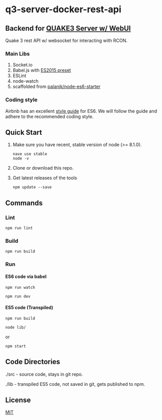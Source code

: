 # q3-server-docker-rest-api
## Backend for [QUAKE3 Server w/ WebUI](https://github.com/kalik1/q3-server-docker-webUI)
Quake 3 rest API w/ websocket for interacting with RCON.

### Main Libs

1. Socket.io
2. Babel.js with [ES2015 preset](http://babeljs.io/docs/plugins/preset-es2015/)
3. ESLint
4. node-watch
5. scaffolded from [palanik/node-es6-starter](https://github.com/palanik/node-es6-starter)


### Coding style

Airbnb has an excellent [style guide](https://github.com/airbnb/javascript) for ES6. We will follow the guide and adhere to the recommended coding style.
 
## Quick Start
1. Make sure you have recent, stable version of node (>= 8.1.0).

	```
	nave use stable
	node -v
	```
2. Clone or download this repo.

3. Get latest releases of the tools

	```
	npm update --save
	```

## Commands
### Lint
```
npm run lint
```

### Build
```
npm run build
```

### Run
#### ES6 code via babel

```
npm run watch
```

```
npm run dev
```

#### ES5 code (Transpiled)
```
npm run build

node lib/
```
or
```
npm start
```

## Code Directories

./src - source code, stays in git repo.

./lib - transpiled ES5 code, not saved in git, gets published to npm.

## License

  [MIT](LICENSE)
